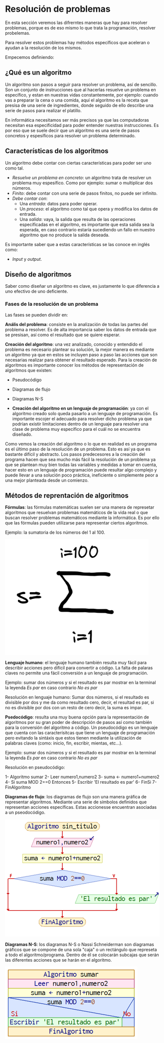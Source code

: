# Resolución de problemas

En esta sección veremos las difrerntes maneras que hay para resolver problemas, porque es de eso mismo lo que trata la programación, resolver probelemas.

Para resolver estos problemas hay métodos específicos que aceleran o ayudan a la resolución de los mismos.

Empecemos definiendo:

## ¿Qué es un algoritmo

Un algoritmo son pasos a seguir para resolver un problema, así de sencillo. Son un conjunto de instrucciones que al hacerlas resuelve un problema en específico, y estan en nuestras vidas constantemente, por ejemplo: cuando vas a preparar la cena o una comida, aquí el algoritmo es la receta que presisa de una serie de ingredientes, donde seguido de ello describe una serie de pasos para realizar el platillo.

En informática necesitamos ser más precisos ya que las computadoras necesitan esa especificidad para poder entender nuestras instrucciones. Es por eso que se suele decir que un algoritmo es una serie de pasos concretos y espesíficos para resolver un problema determinado.

## Características de los algoritmos

Un algoritmo debe contar con ciertas características para poder ser uno como tal.

* *Resuelve un problema en concreto*: un algoritmo trata de resolver un problema muy espesífico. Como por ejemplo: sumar o multiplicar dos números.
* *Finito*: debe contar con una serie de pasos finitos, no puede ser infinito.
* *Debe contar con*:
    * Una *entrada*: datos para poder operar.
    * Un *proceso*: el algoritmo como tal que opera y modifica los datos de entrada.
    * Una *salida*: vaya, la salida que resulta de las operaciones especificadas en el algoritmo, es importante que esta salida sea la esperada, en caso contrario estaría sucediendo un fallo en nuestro algoritmo que no produce la salida deseada.

Es importante saber que a estas características se las conoce en inglés como:
* *Input* y *output*.

## Diseño de algoritmos

Saber como diseñar un algoritmo es clave, es justamente lo que diferencia a uno efectivo de uno deficiente.

### Fases de la resolución de un problema

Las fases se pueden dividir en:

**Anális del problema**: consiste en la analización de todas las partes del problema a resolver. Es de alta importancia saber los datos de entrada que se presisan, así como el resultado que se quiere esperar.

**Creación del algoritmo**: una vez analizado, conocido y entendido el problema es necesario plantear su solución, la mejor manera es mediante un algoritmo ya que en estos se incluyen paso a paso las acciones que son necesarias realizar para obtener el resultado esperado. Para la creación de algoritmos es importante conocer los métodos de representación de algoritmos que existen:

* Pseudocódigo
* Diagramas de flujo
* Diagramas N-S

* **Creación del algoritmo en un lenguaje de programación**: ya con el algoritmo creado solo queda pasarlo a un lenguaje de programación. Es importante escojer el adecuado para resolver dicho problema ya que podrían existir limitaciones dentro de un lenguaje para resolver una clase de problema muy específico para el cuál no se encuentra diseñado.

Como vemos la creación del algoritmo o lo que en realidad es un programa es el último paso de la resolución de un problema. Esto es así ya que es bastante difícil y abstracto. Los pasos predecesores a la creación del programa hacen que sea mucho más fácil la resolución de un problema ya que se plantean muy bien todas las variables y medidas a tomar en cuenta, hacer esto en un lenguaje de programación puede resultar algo complejo y puede llevar a una solución poco práctica, ineficiente o simplemente peor a una mejor planteada desde un comienzo.

## Métodos de reprentación de algoritmos

**Fórmulas**: las fórmulas matemáticas suelen ser una manera de represetar algoritmos que resuelvan problemas matemáticos de la vida real o que buscan resolver problemas matemáticos mediante la informática. Es por ello que las fórmulas pueden utilizarse para representar ciertos algoritmos. 

Ejemplo: la sumatoria de los números del 1 al 100.

![](/src/3-Sumatoria1al100.png)

**Lenguaje humano**: el lenguaje humano también resulta muy fácil para describir acciones pero difícil para convertir a código. La falta de palaras claves no permite una fácil conversión a un lenguaje de programación.

Ejemplo: sumar dos números y si el resultado es par mostrar en la terminal la leyenda *Es par* en caso contrario *No es par*

Resolución en lenguaje humano:
Sumar dos números, si el resultado es divisible por dos y me da como resultado cero, decir, el resultad es par, si no es divisible por dos con un resto de cero decir, la suma es impar.

**Psedocódigo**: resulta una muy buena opción para la representación de algoritmos por su gran poder de descripción de pasos así como también para la conversión del algoritmo a código. Un pseudocódigo es un lenguaje que cuenta con las caracterísitcas que tiene un lenguaje de programación pero evitando la sintáxis que estos tienen mediante la utilización de palabras claves (como: inicio, fin, escribir, mientas, etc...). 

Ejemplo: sumar dos números y si el resultado es par mostrar en la terminal la leyenda *Es par* en caso contrario *No es par*

Resolución en pseudocódigo:

1-  Algoritmo sumar
2- 	    Leer numero1,numero2
3- 	    suma <- numero1+numero2
4-      Si suma MOD 2==0 Entonces
5- 		    Escribir 'El resultado es par'
6-	    FinSi
7- FinAlgoritmo

**Diagramas de flujo**: los diagramas de flujo son una manera gráfica de representar algoritmos. Mediante una serie de símbolos definidos que representan acciones específicas. Estas accionesse encuentran asociadas a un pseodocódigo.

![](/src/3-Diagrama-de-flujo-Ejemplo.png)

**Diagramas N-S**: los diagramas N-S o Nassi Schneiderman son diagramas gráficos que se compone de una sola "caja" o un rectángulo que represeta a todo el algoritmo/programa. Dentro de él se colocarán subcajas que serán las diferentes acciones que se harán en el algoritmo.

![](/src/3-Diagrama-N-S-Ejemplo.png)
